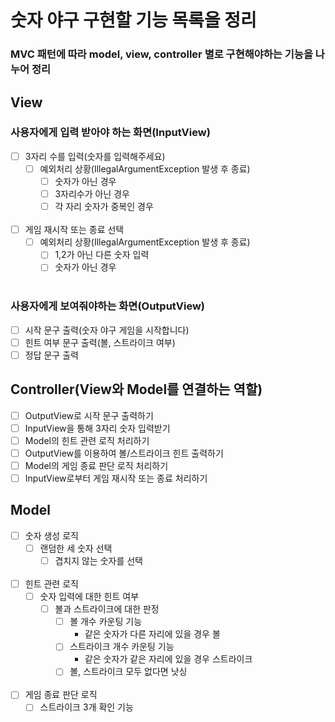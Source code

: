 # 숫자 야구 구현할 기능 목록을 정리

### MVC 패턴에 따라 model, view, controller 별로 구현해야하는 기능을 나누어 정리 

## View

### 사용자에게 입력 받아야 하는 화면(InputView)
- [ ] 3자리 수를 입력(숫자를 입력해주세요)
    - [ ] 예외처리 상황(IllegalArgumentException 발생 후 종료)
        - [ ] 숫자가 아닌 경우
        - [ ] 3자리수가 아닌 경우
        - [ ] 각 자리 숫자가 중복인 경우
</br></br>
- [ ] 게임 재시작 또는 종료 선택
    - [ ] 예외처리 상황(IllegalArgumentException 발생 후 종료)
        - [ ] 1,2가 아닌 다른 숫자 입력
        - [ ] 숫자가 아닌 경우
</br></br>
### 사용자에게 보여줘야하는 화면(OutputView)
- [ ] 시작 문구 출력(숫자 야구 게임을 시작합니다)
- [ ] 힌트 여부 문구 출력(볼, 스트라이크 여부)
- [ ] 정답 문구 출력

## Controller(View와 Model를 연결하는 역할)
- [ ] OutputView로 시작 문구 출력하기
- [ ] InputView을 통해 3자리 숫자 입력받기
- [ ] Model의 힌트 관련 로직 처리하기
- [ ] OutputView를 이용하여 볼/스트라이크 힌트 출력하기
- [ ] Model의 게임 종료 판단 로직 처리하기
- [ ] InputView로부터 게임 재시작 또는 종료 처리하기

## Model
- [ ] 숫자 생성 로직
    - [ ] 랜덤한 세 숫자 선택
        - [ ] 겹치지 않는 숫자를 선택
</br></br>
- [ ] 힌트 관련 로직
    - [ ] 숫자 입력에 대한 힌트 여부
        - [ ] 볼과 스트라이크에 대한 판정
            -  [ ] 볼 개수 카운팅 기능
              - 같은 숫자가 다른 자리에 있을 경우 볼
            - [ ] 스트라이크 개수 카운팅 기능
              - 같은 숫자가 같은 자리에 있을 경우 스트라이크
            - [ ] 볼, 스트라이크 모두 없다면 낫싱
</br></br>
- [ ] 게임 종료 판단 로직
    - [ ] 스트라이크 3개 확인 기능